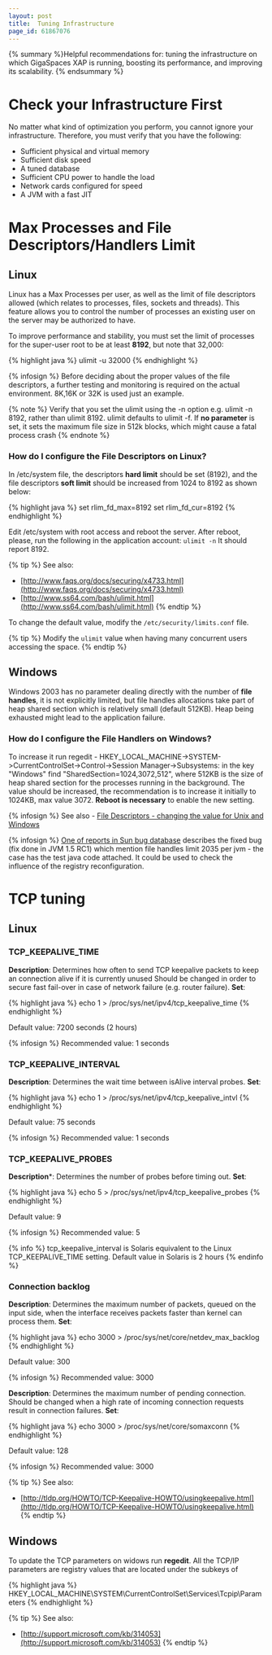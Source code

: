 ```yaml
---
layout: post
title:  Tuning Infrastructure
page_id: 61867076
---
```


{% summary %}Helpful recommendations for: tuning the infrastructure on which GigaSpaces XAP is running, boosting its performance, and improving its scalability.
{% endsummary %}

# Check your Infrastructure First

No matter what kind of optimization you perform, you cannot ignore your infrastructure. Therefore, you must verify that you have the following:

- Sufficient physical and virtual memory
- Sufficient disk speed
- A tuned database
- Sufficient CPU power to handle the load
- Network cards configured for speed
- A JVM with a fast JIT

# Max Processes and File Descriptors/Handlers Limit

## Linux

Linux has a Max Processes per user, as well as the limit of file descriptors allowed (which relates to processes, files, sockets and threads). This feature allows you to control the number of processes an existing user on the server may be authorized to have.

To improve performance and stability, you must set the limit of processes for the super-user root to be at least **8192**, but note that 32,000:

{% highlight java %}
ulimit -u 32000
{% endhighlight %}

{% infosign %} Before deciding about the proper values of the file descriptors, a further testing and monitoring is required on the actual environment. 8K,16K or 32K is used just an example.

{% note %}
Verify that you set the ulimit using the -n option e.g. ulimit -n 8192, rather than ulimit 8192. ulimit defaults to ulimit -f. If **no parameter** is set, it sets the maximum file size in 512k blocks, which might cause a fatal process crash
{% endnote %}

### How do I configure the File Descriptors on Linux?

In /etc/system file, the descriptors **hard limit** should be set (8192), and the file descriptors **soft limit** should be increased from 1024 to 8192 as shown below:

{% highlight java %}
set rlim_fd_max=8192
set rlim_fd_cur=8192
{% endhighlight %}

Edit /etc/system with root access and reboot the server. After reboot, please, run the following in the application account:
`ulimit -n`
It should report 8192.

{% tip %}
See also:

- [http://www.faqs.org/docs/securing/x4733.html](http://www.faqs.org/docs/securing/x4733.html)
- [http://www.ss64.com/bash/ulimit.html](http://www.ss64.com/bash/ulimit.html)
{% endtip %}

To change the default value, modify the `/etc/security/limits.conf` file.

{% tip %}
Modify the `ulimit` value when having many concurrent users accessing the space.
{% endtip %}

## Windows

Windows 2003 has no parameter dealing directly with the number of **file handles**, it is not explicitly limited, but file handles allocations take part of heap shared section which is relatively small (default 512KB). Heap being exhausted might lead to the application failure.

### How do I configure the File Handlers on Windows?

To increase it run regedit - HKEY_LOCAL_MACHINE->SYSTEM->CurrentControlSet->Control->Session Manager->Subsystems:
in the key "Windows" find "SharedSection=1024,3072,512", where 512KB is the size of heap shared section for the processes running in the background. The value should be increased, the recommendation is to increase it initially to 1024KB, max value 3072. **Reboot is necessary** to enable the new setting.

{% infosign %} See also - [File Descriptors - changing the value for Unix and Windows](http://www-01.ibm.com/support/docview.wss?rs=769&context=SSXLSW&dc=DB520&dc=DB560&uid=swg21138122&loc=en_US&cs=UTF-8&lang=en&rss=ct769tivoli)

{% infosign %} [One of reports in Sun bug database](http://bugs.sun.com/bugdatabase/view_bug.do?bug_id=4189011) describes the fixed bug (fix done in JVM 1.5 RC1) which mention file handles limit 2035 per jvm - the case has the test java code attached. It could be used to check the influence of the registry reconfiguration.

# TCP tuning

## Linux

### TCP_KEEPALIVE_TIME

**Description**: Determines how often to send TCP keepalive packets to keep an connection alive if it is currently unused
Should be changed in order to secure fast fail-over in case of network failure (e.g. router failure).
**Set**:

{% highlight java %}
echo 1  > /proc/sys/net/ipv4/tcp_keepalive_time
{% endhighlight %}

Default value: 7200 seconds (2 hours)

{% infosign %} Recommended value: 1 seconds

### TCP_KEEPALIVE_INTERVAL

**Description**: Determines the wait time between isAlive interval probes.
**Set**:

{% highlight java %}
echo 1 > /proc/sys/net/ipv4/tcp_keepalive_intvl
{% endhighlight %}

Default value: 75 seconds

{% infosign %} Recommended value: 1 seconds

### TCP_KEEPALIVE_PROBES

**Description***: Determines the number of probes before timing out.
**Set**:

{% highlight java %}
echo 5  > /proc/sys/net/ipv4/tcp_keepalive_probes
{% endhighlight %}

Default value: 9

{% infosign %} Recommended value: 5

{% info %}
tcp_keepalive_interval is Solaris equivalent to the Linux TCP_KEEPALIVE_TIME setting. Default value in Solaris is 2 hours
{% endinfo %}

### Connection backlog

**Description**: Determines the maximum number of packets, queued on the input side, when the interface receives packets faster than kernel can process them.
**Set**:

{% highlight java %}
echo 3000 > /proc/sys/net/core/netdev_max_backlog
{% endhighlight %}

Default value: 300

{% infosign %} Recommended value: 3000

**Description**: Determines the maximum number of pending connection.
Should be changed when a high rate of incoming connection requests result in connection failures.
**Set**:

{% highlight java %}
echo 3000 > /proc/sys/net/core/somaxconn
{% endhighlight %}

Default value: 128

{% infosign %} Recommended value: 3000

{% tip %}
See also:

- [http://tldp.org/HOWTO/TCP-Keepalive-HOWTO/usingkeepalive.html](http://tldp.org/HOWTO/TCP-Keepalive-HOWTO/usingkeepalive.html)
{% endtip %}

## Windows

To update the TCP parameters on widows run **regedit**.
All the TCP/IP parameters are registry values that are located under the subkeys of

{% highlight java %}
HKEY_LOCAL_MACHINE\SYSTEM\CurrentControlSet\Services\Tcpip\Parameters
{% endhighlight %}

{% tip %}
See also:

- [http://support.microsoft.com/kb/314053](http://support.microsoft.com/kb/314053)
{% endtip %}

